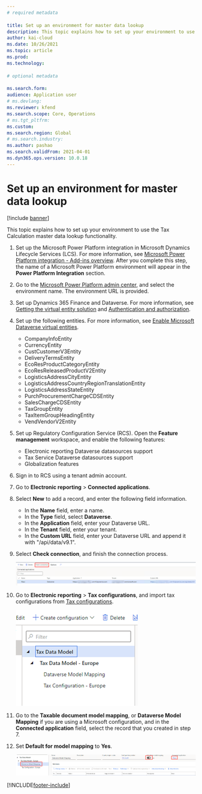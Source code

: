```yaml
---
# required metadata

title: Set up an environment for master data lookup
description: This topic explains how to set up your environment to use the Tax Calculation master data lookup functionality.
author: kai-cloud
ms.date: 10/26/2021
ms.topic: article
ms.prod: 
ms.technology: 

# optional metadata

ms.search.form:
audience: Application user
# ms.devlang: 
ms.reviewer: kfend
ms.search.scope: Core, Operations
# ms.tgt_pltfrm: 
ms.custom: 
ms.search.region: Global
# ms.search.industry: 
ms.author: pashao
ms.search.validFrom: 2021-04-01
ms.dyn365.ops.version: 10.0.18
---
```


# Set up an environment for master data lookup

[!include [banner](../includes/banner.md)]

This topic explains how to set up your environment to use the Tax Calculation master data lookup functionality.

1. Set up the Microsoft Power Platform integration in Microsoft Dynamics Lifecycle Services (LCS). For more information, see [Microsoft Power Platform integration - Add-ins overview](../../fin-ops-core/dev-itpro/power-platform/add-ins-overview.md). After you complete this step, the name of a Microsoft Power Platform environment will appear in the **Power Platform Integration** section.
2. Go to the [Microsoft Power Platform admin center](https://admin.powerplatform.microsoft.com/environments), and select the environment name. The environment URL is provided.
3. Set up Dynamics 365 Finance and Dataverse. For more information, see [Getting the virtual entity solution](../../fin-ops-core/dev-itpro/power-platform/admin-reference.md#get-virtual-entity-solution) and [Authentication and authorization](../../fin-ops-core/dev-itpro/power-platform/admin-reference.md#authentication-and-authorization).
4. Set up the following entities. For more information, see [Enable Microsoft Dataverse virtual entities](../../fin-ops-core/dev-itpro/power-platform/enable-virtual-entities.md).

    - CompanyInfoEntity
    - CurrencyEntity
    - CustCustomerV3Entity
    - DeliveryTermsEntity
    - EcoResProductCategoryEntity
    - EcoResReleasedProductV2Entity
    - LogisticsAddressCityEntity
    - LogisticsAddressCountryRegionTranslationEntity
    - LogisticsAddressStateEntity
    - PurchProcurementChargeCDSEntity
    - SalesChargeCDSEntity
    - TaxGroupEntity
    - TaxItemGroupHeadingEntity
    - VendVendorV2Entity

5. Set up Regulatory Configuration Service (RCS). Open the **Feature management** workspace, and enable the following features:

    - Electronic reporting Dataverse datasources support
    - Tax Service Dataverse datasources support
    - Globalization features

6. Sign in to RCS using a tenant admin account.
7. Go to **Electronic reporting** > **Connected applications**. 
8. Select **New** to add a record, and enter the following field information. 

    - In the **Name** field, enter a name.
    - In the **Type** field, select **Dataverse**.
    - In the **Application** field, enter your Dataverse URL.
    - In the **Tenant** field, enter your tenant.
    - In the **Custom URL** field, enter your Dataverse URL and append it with "/api/data/v9.1".

9. Select **Check connection**, and finish the connection process. 

    [![Check connection button.](./media/tax-service-setup-environment-for-mater-date-pic1.png)](./media/tax-service-setup-environment-for-mater-date-pic1.png)

10. Go to **Electronic reporting** > **Tax configurations**, and import tax configurations from [Tax configurations](https://go.microsoft.com/fwlink/?linkid=2158352).

    [![Tax configurations page, Tax data model tree.](./media/tax-service-setup-environment-for-mater-date-pic2.png)](./media/tax-service-setup-environment-for-mater-date-pic2.png)

11. Go to the **Taxable document model mapping**, or **Dataverse Model Mapping** if you are using a Microsoft configuration, and in the **Connected application** field, select the record that you created in step 7.
12. Set **Default for model mapping** to **Yes**.

    [![Model mapping page.](./media/tax-service-setup-environment-for-mater-date-pic3.png)](./media/tax-service-setup-environment-for-mater-date-pic3.png)


[!INCLUDE[footer-include](../../includes/footer-banner.md)]
